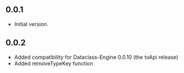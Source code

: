 ## 0.0.1

- Initial version.

## 0.0.2

- Added compatibility for Dataclass-Engine 0.0.10 (the toApi release)
- Added removeTypeKey function